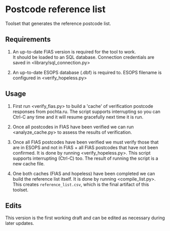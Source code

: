 # Postcode reference list

Toolset that generates the reference postcode list.


## Requirements

1.  An up-to-date FIAS version is required for the tool to work.  
    It should be loaded to an SQL database. Connection credentials are
    saved in <library/sql_connection.py>

2.  An up-to-date ESOPS database (.dbf) is required to. ESOPS filename
    is configured in <verify_hopeless.py>


## Usage

1.  First run <verify_fias.py> to build a 'cache' of verification
    postcode responses from pochta.ru. The script supports interrupting
    so you can Ctrl-C any time and it will resume gracefully next time
    it is run.

2.  Once all postcodes in FIAS have been verified we can run
    <analyze_cache.py> to assess the results of verification.

3.  Once all FIAS postcodes have been verified we must verify those that
    are in ESOPS and not in FIAS + all FIAS postcodes that have not been
    confirmed. It is done by running <verify_hopeless.py>. This script
    supports interrupting (Ctrl-C) too. The result of running the script
    is a new cache file.

4.  One both caches (FIAS and hopeless) have been completed we can build
    the reference list itself. It is done by running <compile_list.py>.
    This creates `reference_list.csv`, which is the final artifact of
    this toolset.


## Edits

This version is the first working draft and can be edited as necessary
during later updates.

